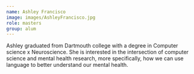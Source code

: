 ```yaml
---
name: Ashley Francisco
image: images/AshleyFrancisco.jpg
role: masters
group: alum
---
```


Ashley graduated from Dartmouth college with a degree in Computer science x Neuroscience. She is interested in the intersection of computer science and mental health research, more specifically, how we can use language to better understand our mental health. 

